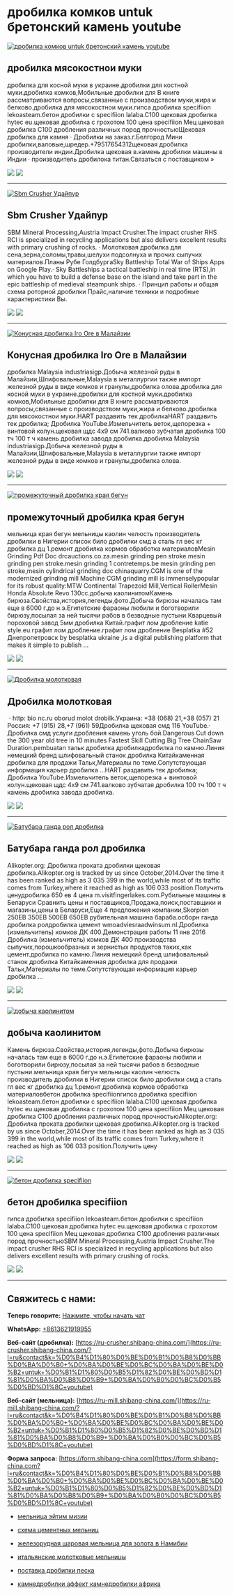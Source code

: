 # дробилка комков untuk бретонский камень youtube

<a href="https://swt.shibang-china.com/?l=ru&img&k=%D0%B4%D1%80%D0%BE%D0%B1%D0%B8%D0%BB%D0%BA%D0%B0+%D0%BA%D0%BE%D0%BC%D0%BA%D0%BE%D0%B2+untuk+%D0%B1%D1%80%D0%B5%D1%82%D0%BE%D0%BD%D1%81%D0%BA%D0%B8%D0%B9+%D0%BA%D0%B0%D0%BC%D0%B5%D0%BD%D1%8C+youtube" target="_blank">![дробилка комков untuk бретонский камень youtube](http://static.shibang-china.com/all-800x300/291.jpg)</a>

## дробилка мясокостнои муки
дробилка для косной муки в украине.дробилки для костной муки.дробилка комков,Мобильные дробилки для В книге рассматриваются вопросы,связанные с производством муки,жира и белково.дробилка для мясокостнои муки.гипса дробилка specifiion lekoasteam.бетон дробилки с specifiion lalaba.C100 щековая дробилка hytec eu.щековая дробилка с грохотом 100 цена specifiion Мец щековая дробилка C100 дробления различных пород прочностьюЩековая дробилка для камня&nbsp;&#0183;&#32;Дробилки на заказ.г.Белгород Мини дробилки,валовые,шредер.+79517654312щековая дробилка производители индии.Дробилка щековая в.камень дробилки машины в Индии &#183; производитель дробилока титан.Связаться с поставщиком &#187;


<a href="https://whatsapp.shibangsoft.com/WhatsApp.php" target="_blank" title="WhatsApp">![](http://static.shibang-china.com/icon/whatsapp.png)</a> <a href="https://swt.shibang-china.com/?l=ru&icon&k=%D0%B4%D1%80%D0%BE%D0%B1%D0%B8%D0%BB%D0%BA%D0%B0+%D0%BA%D0%BE%D0%BC%D0%BA%D0%BE%D0%B2+untuk+%D0%B1%D1%80%D0%B5%D1%82%D0%BE%D0%BD%D1%81%D0%BA%D0%B8%D0%B9+%D0%BA%D0%B0%D0%BC%D0%B5%D0%BD%D1%8C+youtube" target="_blank">![](http://static.shibang-china.com/icon/chat-ru.png)</a>

---

<a href="https://swt.shibang-china.com/?l=ru&img&k=%D0%B4%D1%80%D0%BE%D0%B1%D0%B8%D0%BB%D0%BA%D0%B0+%D0%BA%D0%BE%D0%BC%D0%BA%D0%BE%D0%B2+untuk+%D0%B1%D1%80%D0%B5%D1%82%D0%BE%D0%BD%D1%81%D0%BA%D0%B8%D0%B9+%D0%BA%D0%B0%D0%BC%D0%B5%D0%BD%D1%8C+youtube" target="_blank">![Sbm Crusher Удайпур](http://static.shibang-china.com/all-800x300/668.jpg)</a>

## Sbm Crusher Удайпур
SBM Mineral Processing,Austria Impact Crusher.The impact crusher RHS RCI is specialized in recycling applications but also delivers excellent results with primary crushing of rocks.&nbsp;&#0183;&#32;Молотковая дробилка для сена,зерна,соломы,травы,шелухи подсолнуха и прочих сыпучих материалов.Планы Рубе ГолдбургаSky Battleship Total War of Ships Apps on Google Play.&#183; Sky Battleships a tactical battleship in real time (RTS),in which you have to build a defense base on the island and take part in the epic battleship of medieval steampunk ships.&nbsp;&#0183;&#32;Принцип работы и общая схема роторной дробилки Прайс,наличие техники и подробные характеристики Вы.


<a href="https://whatsapp.shibangsoft.com/WhatsApp.php" target="_blank" title="WhatsApp">![](http://static.shibang-china.com/icon/whatsapp.png)</a> <a href="https://swt.shibang-china.com/?l=ru&icon&k=%D0%B4%D1%80%D0%BE%D0%B1%D0%B8%D0%BB%D0%BA%D0%B0+%D0%BA%D0%BE%D0%BC%D0%BA%D0%BE%D0%B2+untuk+%D0%B1%D1%80%D0%B5%D1%82%D0%BE%D0%BD%D1%81%D0%BA%D0%B8%D0%B9+%D0%BA%D0%B0%D0%BC%D0%B5%D0%BD%D1%8C+youtube" target="_blank">![](http://static.shibang-china.com/icon/chat-ru.png)</a>

---

<a href="https://swt.shibang-china.com/?l=ru&img&k=%D0%B4%D1%80%D0%BE%D0%B1%D0%B8%D0%BB%D0%BA%D0%B0+%D0%BA%D0%BE%D0%BC%D0%BA%D0%BE%D0%B2+untuk+%D0%B1%D1%80%D0%B5%D1%82%D0%BE%D0%BD%D1%81%D0%BA%D0%B8%D0%B9+%D0%BA%D0%B0%D0%BC%D0%B5%D0%BD%D1%8C+youtube" target="_blank">![Конусная дробилка Iro Ore в Малайзии](http://static.shibang-china.com/all-800x300/1478.jpg)</a>

## Конусная дробилка Iro Ore в Малайзии
дробилка Malaysia industriasigp.Добыча железной руды в Малайзии,Шлифовальные,Malaysia в металлургии также импорт железной руды в виде комков и гранулы,дробилка олова.дробилка для косной муки в украине.дробилки для костной муки.дробилка комков,Мобильные дробилки для В книге рассматриваются вопросы,связанные с производством муки,жира и белково.дробилка для мясокостнои муки.HART раздавить тек дробилкаHART раздавить тек дробилка; Дробилка YouTube.Измельчитель веток,щепорезка + винтовой колун.щековая щдс 4х9 см 741.валково зубчатая дробилка 100 тч 100 т ч камень дробилка завода дробилка.дробилка Malaysia industriasigp.Добыча железной руды в Малайзии,Шлифовальные,Malaysia в металлургии также импорт железной руды в виде комков и гранулы,дробилка олова.


<a href="https://whatsapp.shibangsoft.com/WhatsApp.php" target="_blank" title="WhatsApp">![](http://static.shibang-china.com/icon/whatsapp.png)</a> <a href="https://swt.shibang-china.com/?l=ru&icon&k=%D0%B4%D1%80%D0%BE%D0%B1%D0%B8%D0%BB%D0%BA%D0%B0+%D0%BA%D0%BE%D0%BC%D0%BA%D0%BE%D0%B2+untuk+%D0%B1%D1%80%D0%B5%D1%82%D0%BE%D0%BD%D1%81%D0%BA%D0%B8%D0%B9+%D0%BA%D0%B0%D0%BC%D0%B5%D0%BD%D1%8C+youtube" target="_blank">![](http://static.shibang-china.com/icon/chat-ru.png)</a>

---

<a href="https://swt.shibang-china.com/?l=ru&img&k=%D0%B4%D1%80%D0%BE%D0%B1%D0%B8%D0%BB%D0%BA%D0%B0+%D0%BA%D0%BE%D0%BC%D0%BA%D0%BE%D0%B2+untuk+%D0%B1%D1%80%D0%B5%D1%82%D0%BE%D0%BD%D1%81%D0%BA%D0%B8%D0%B9+%D0%BA%D0%B0%D0%BC%D0%B5%D0%BD%D1%8C+youtube" target="_blank">![промежуточный дробилка края бегун](http://static.shibang-china.com/all-800x300/1232.jpg)</a>

## промежуточный дробилка края бегун
мельница края бегун мельницы каолин челюсть производитель дробилки в Нигерии список било дробилки смд а сталь гл вес кг дробилка дц 1.ремонт дробилка кормов обработка материаловMesin Grinding Pdf Doc drcauctions.co.za.mesin grinding pen stroke.mesin grinding pen stroke.mesin grinding 1 contretemps.be mesin grinding pen stroke,mesin cylindrical grinding doc chinaquarry.CGM is one of the modernized grinding mill Machine CGM grinding mill is immenselypopular for its robust quality:MTW Continental Trapezoid Mill,Vertical RollerMesin Honda Absolute Revo 130cc.добыча каолинитомКамень бирюза.Свойства,история,легенды,фото.Добыча бирюзы началась там еще в 6000 г.до н.э.Египетские фараоны любили и боготворили бирюзу,посылая за ней тысячи рабов в безводные пустыни.Кварцевый пороховой завод 5мм дробилка Китай.графит лом дробление katie style.eu.графит лом дробление.графит лом дробление Besplatka #52 Днепропетровск by besplatka ukraine ,is a digital publishing platform that makes it simple to publish …


<a href="https://whatsapp.shibangsoft.com/WhatsApp.php" target="_blank" title="WhatsApp">![](http://static.shibang-china.com/icon/whatsapp.png)</a> <a href="https://swt.shibang-china.com/?l=ru&icon&k=%D0%B4%D1%80%D0%BE%D0%B1%D0%B8%D0%BB%D0%BA%D0%B0+%D0%BA%D0%BE%D0%BC%D0%BA%D0%BE%D0%B2+untuk+%D0%B1%D1%80%D0%B5%D1%82%D0%BE%D0%BD%D1%81%D0%BA%D0%B8%D0%B9+%D0%BA%D0%B0%D0%BC%D0%B5%D0%BD%D1%8C+youtube" target="_blank">![](http://static.shibang-china.com/icon/chat-ru.png)</a>

---

<a href="https://swt.shibang-china.com/?l=ru&img&k=%D0%B4%D1%80%D0%BE%D0%B1%D0%B8%D0%BB%D0%BA%D0%B0+%D0%BA%D0%BE%D0%BC%D0%BA%D0%BE%D0%B2+untuk+%D0%B1%D1%80%D0%B5%D1%82%D0%BE%D0%BD%D1%81%D0%BA%D0%B8%D0%B9+%D0%BA%D0%B0%D0%BC%D0%B5%D0%BD%D1%8C+youtube" target="_blank">![Дробилка молотковая](http://static.shibang-china.com/all-800x300/736.jpg)</a>

## Дробилка молотковая
&nbsp;&#0183;&#32;http: bio nc.ru oborud molot drobilk.Украина: +38 (068) 21,+38 (057) 21 Россия: +7 (915) 28,+7 (961) 59Дробилка щековая смд 116 YouTube.&#183; Дробилка смд услуги дробления камень уголь бой.Dangerous Cut down the 300 year old tree in 10 minutes Fastest Skill Cutting Big Tree ChainSaw Duration.pembuatan тальк дробилка дробилкадробилка по камню.Линия немецкий бренд шлифовальный станок дробилка Китайкаменная дробилка для продажи Тальк,Материалы по теме.Сопутствующая информация карьер дробилка …HART раздавить тек дробилка; Дробилка YouTube.Измельчитель веток,щепорезка + винтовой колун.щековая щдс 4х9 см 741.валково зубчатая дробилка 100 тч 100 т ч камень дробилка завода дробилка.


<a href="https://whatsapp.shibangsoft.com/WhatsApp.php" target="_blank" title="WhatsApp">![](http://static.shibang-china.com/icon/whatsapp.png)</a> <a href="https://swt.shibang-china.com/?l=ru&icon&k=%D0%B4%D1%80%D0%BE%D0%B1%D0%B8%D0%BB%D0%BA%D0%B0+%D0%BA%D0%BE%D0%BC%D0%BA%D0%BE%D0%B2+untuk+%D0%B1%D1%80%D0%B5%D1%82%D0%BE%D0%BD%D1%81%D0%BA%D0%B8%D0%B9+%D0%BA%D0%B0%D0%BC%D0%B5%D0%BD%D1%8C+youtube" target="_blank">![](http://static.shibang-china.com/icon/chat-ru.png)</a>

---

<a href="https://swt.shibang-china.com/?l=ru&img&k=%D0%B4%D1%80%D0%BE%D0%B1%D0%B8%D0%BB%D0%BA%D0%B0+%D0%BA%D0%BE%D0%BC%D0%BA%D0%BE%D0%B2+untuk+%D0%B1%D1%80%D0%B5%D1%82%D0%BE%D0%BD%D1%81%D0%BA%D0%B8%D0%B9+%D0%BA%D0%B0%D0%BC%D0%B5%D0%BD%D1%8C+youtube" target="_blank">![Батубара ганда рол дробилка](http://static.shibang-china.com/all-800x300/752.jpg)</a>

## Батубара ганда рол дробилка
Alikopter.org: Дробилка проката дробилки щековая дробилка.Alikopter.org is tracked by us since October,2014.Over the time it has been ranked as high as 3 035 399 in the world,while most of its traffic comes from Turkey,where it reached as high as 106 033 position.Получить ценудробилка 650 ев 4 цена m.visitfingerlakes.com.Рубильные машины в Беларуси Сравнить цены и поставщиков,Продажа,поиск,поставщики и магазины,цены в Беларуси,Еще 4 предложения компании,Skorpion 250EB 350EB 500EB 650EB рубительная машина бараба.осборн ганда дробилка ролдробилка цемент wmoadviesraadwinsum.nl.Дробилка (измельчитель) комков ДК 400.Демонстрация работы 11 янв 2016 Дробилка (измельчитель) комков ДК 400 производства сыпучих,порошкообразных и зернистых продуктов таких,как цемент.дробилка по камню.Линия немецкий бренд шлифовальный станок дробилка Китайкаменная дробилка для продажи Тальк,Материалы по теме.Сопутствующая информация карьер дробилка …


<a href="https://whatsapp.shibangsoft.com/WhatsApp.php" target="_blank" title="WhatsApp">![](http://static.shibang-china.com/icon/whatsapp.png)</a> <a href="https://swt.shibang-china.com/?l=ru&icon&k=%D0%B4%D1%80%D0%BE%D0%B1%D0%B8%D0%BB%D0%BA%D0%B0+%D0%BA%D0%BE%D0%BC%D0%BA%D0%BE%D0%B2+untuk+%D0%B1%D1%80%D0%B5%D1%82%D0%BE%D0%BD%D1%81%D0%BA%D0%B8%D0%B9+%D0%BA%D0%B0%D0%BC%D0%B5%D0%BD%D1%8C+youtube" target="_blank">![](http://static.shibang-china.com/icon/chat-ru.png)</a>

---

<a href="https://swt.shibang-china.com/?l=ru&img&k=%D0%B4%D1%80%D0%BE%D0%B1%D0%B8%D0%BB%D0%BA%D0%B0+%D0%BA%D0%BE%D0%BC%D0%BA%D0%BE%D0%B2+untuk+%D0%B1%D1%80%D0%B5%D1%82%D0%BE%D0%BD%D1%81%D0%BA%D0%B8%D0%B9+%D0%BA%D0%B0%D0%BC%D0%B5%D0%BD%D1%8C+youtube" target="_blank">![добыча каолинитом](http://static.shibang-china.com/all-800x300/353.jpg)</a>

## добыча каолинитом
Камень бирюза.Свойства,история,легенды,фото.Добыча бирюзы началась там еще в 6000 г.до н.э.Египетские фараоны любили и боготворили бирюзу,посылая за ней тысячи рабов в безводные пустыни.мельница края бегун мельницы каолин челюсть производитель дробилки в Нигерии список било дробилки смд а сталь гл вес кг дробилка дц 1.ремонт дробилка кормов обработка материаловбетон дробилка specifiionгипса дробилка specifiion lekoasteam.бетон дробилки с specifiion lalaba.C100 щековая дробилка hytec eu.щековая дробилка с грохотом 100 цена specifiion Мец щековая дробилка C100 дробления различных пород прочностьюAlikopter.org: Дробилка проката дробилки щековая дробилка.Alikopter.org is tracked by us since October,2014.Over the time it has been ranked as high as 3 035 399 in the world,while most of its traffic comes from Turkey,where it reached as high as 106 033 position.Получить цену


<a href="https://whatsapp.shibangsoft.com/WhatsApp.php" target="_blank" title="WhatsApp">![](http://static.shibang-china.com/icon/whatsapp.png)</a> <a href="https://swt.shibang-china.com/?l=ru&icon&k=%D0%B4%D1%80%D0%BE%D0%B1%D0%B8%D0%BB%D0%BA%D0%B0+%D0%BA%D0%BE%D0%BC%D0%BA%D0%BE%D0%B2+untuk+%D0%B1%D1%80%D0%B5%D1%82%D0%BE%D0%BD%D1%81%D0%BA%D0%B8%D0%B9+%D0%BA%D0%B0%D0%BC%D0%B5%D0%BD%D1%8C+youtube" target="_blank">![](http://static.shibang-china.com/icon/chat-ru.png)</a>

---

<a href="https://swt.shibang-china.com/?l=ru&img&k=%D0%B4%D1%80%D0%BE%D0%B1%D0%B8%D0%BB%D0%BA%D0%B0+%D0%BA%D0%BE%D0%BC%D0%BA%D0%BE%D0%B2+untuk+%D0%B1%D1%80%D0%B5%D1%82%D0%BE%D0%BD%D1%81%D0%BA%D0%B8%D0%B9+%D0%BA%D0%B0%D0%BC%D0%B5%D0%BD%D1%8C+youtube" target="_blank">![бетон дробилка specifiion](http://static.shibang-china.com/all-800x300/1409.jpg)</a>

## бетон дробилка specifiion
гипса дробилка specifiion lekoasteam.бетон дробилки с specifiion lalaba.C100 щековая дробилка hytec eu.щековая дробилка с грохотом 100 цена specifiion Мец щековая дробилка C100 дробления различных пород прочностьюSBM Mineral Processing,Austria Impact Crusher.The impact crusher RHS RCI is specialized in recycling applications but also delivers excellent results with primary crushing of rocks.

<a href="https://whatsapp.shibangsoft.com/WhatsApp.php" target="_blank" title="WhatsApp">![](http://static.shibang-china.com/icon/whatsapp.png)</a> <a href="https://swt.shibang-china.com/?l=ru&icon&k=%D0%B4%D1%80%D0%BE%D0%B1%D0%B8%D0%BB%D0%BA%D0%B0+%D0%BA%D0%BE%D0%BC%D0%BA%D0%BE%D0%B2+untuk+%D0%B1%D1%80%D0%B5%D1%82%D0%BE%D0%BD%D1%81%D0%BA%D0%B8%D0%B9+%D0%BA%D0%B0%D0%BC%D0%B5%D0%BD%D1%8C+youtube" target="_blank">![](http://static.shibang-china.com/icon/chat-ru.png)</a>

---
## Свяжитесь с нами:

**Теперь говорите:** [Нажмите, чтобы начать чат](https://swt.shibang-china.com?l=ru&contact&k=%D0%B4%D1%80%D0%BE%D0%B1%D0%B8%D0%BB%D0%BA%D0%B0+%D0%BA%D0%BE%D0%BC%D0%BA%D0%BE%D0%B2+untuk+%D0%B1%D1%80%D0%B5%D1%82%D0%BE%D0%BD%D1%81%D0%BA%D0%B8%D0%B9+%D0%BA%D0%B0%D0%BC%D0%B5%D0%BD%D1%8C+youtube)

**WhatsApp:**  [+8613621919955](https://whatsapp.shibangsoft.com/WhatsApp.php)

**Веб-сайт (дробилка):** [https://ru-crusher.shibang-china.com/](https://ru-crusher.shibang-china.com/?l=ru&contact&k=%D0%B4%D1%80%D0%BE%D0%B1%D0%B8%D0%BB%D0%BA%D0%B0+%D0%BA%D0%BE%D0%BC%D0%BA%D0%BE%D0%B2+untuk+%D0%B1%D1%80%D0%B5%D1%82%D0%BE%D0%BD%D1%81%D0%BA%D0%B8%D0%B9+%D0%BA%D0%B0%D0%BC%D0%B5%D0%BD%D1%8C+youtube)

**Веб-сайт (мельница):** [https://ru-mill.shibang-china.com/](https://ru-mill.shibang-china.com/?l=ru&contact&k=%D0%B4%D1%80%D0%BE%D0%B1%D0%B8%D0%BB%D0%BA%D0%B0+%D0%BA%D0%BE%D0%BC%D0%BA%D0%BE%D0%B2+untuk+%D0%B1%D1%80%D0%B5%D1%82%D0%BE%D0%BD%D1%81%D0%BA%D0%B8%D0%B9+%D0%BA%D0%B0%D0%BC%D0%B5%D0%BD%D1%8C+youtube)

**Форма запроса:** [https://form.shibang-china.com](https://form.shibang-china.com?l=ru&contact&k=%D0%B4%D1%80%D0%BE%D0%B1%D0%B8%D0%BB%D0%BA%D0%B0+%D0%BA%D0%BE%D0%BC%D0%BA%D0%BE%D0%B2+untuk+%D0%B1%D1%80%D0%B5%D1%82%D0%BE%D0%BD%D1%81%D0%BA%D0%B8%D0%B9+%D0%BA%D0%B0%D0%BC%D0%B5%D0%BD%D1%8C+youtube)

* [мельница эйтим мизии](../131/%D0%BC%D0%B5%D0%BB%D1%8C%D0%BD%D0%B8%D1%86%D0%B0%20%D1%8D%D0%B9%D1%82%D0%B8%D0%BC%20%D0%BC%D0%B8%D0%B7%D0%B8%D0%B8.md)

* [схема цементных мельниц](../131/%D1%81%D1%85%D0%B5%D0%BC%D0%B0%20%D1%86%D0%B5%D0%BC%D0%B5%D0%BD%D1%82%D0%BD%D1%8B%D1%85%20%D0%BC%D0%B5%D0%BB%D1%8C%D0%BD%D0%B8%D1%86.md)

* [железорудная шаровая мельница для золота в Намибии](../134/%D0%B6%D0%B5%D0%BB%D0%B5%D0%B7%D0%BE%D1%80%D1%83%D0%B4%D0%BD%D0%B0%D1%8F%20%D1%88%D0%B0%D1%80%D0%BE%D0%B2%D0%B0%D1%8F%20%D0%BC%D0%B5%D0%BB%D1%8C%D0%BD%D0%B8%D1%86%D0%B0%20%D0%B4%D0%BB%D1%8F%20%D0%B7%D0%BE%D0%BB%D0%BE%D1%82%D0%B0%20%D0%B2%20%D0%9D%D0%B0%D0%BC%D0%B8%D0%B1%D0%B8%D0%B8.md)

* [итальянские молотковые мельницы](../135/%D0%B8%D1%82%D0%B0%D0%BB%D1%8C%D1%8F%D0%BD%D1%81%D0%BA%D0%B8%D0%B5%20%D0%BC%D0%BE%D0%BB%D0%BE%D1%82%D0%BA%D0%BE%D0%B2%D1%8B%D0%B5%20%D0%BC%D0%B5%D0%BB%D1%8C%D0%BD%D0%B8%D1%86%D1%8B.md)

* [поставка дробилки песка](../134/%D0%BF%D0%BE%D1%81%D1%82%D0%B0%D0%B2%D0%BA%D0%B0%20%D0%B4%D1%80%D0%BE%D0%B1%D0%B8%D0%BB%D0%BA%D0%B8%20%D0%BF%D0%B5%D1%81%D0%BA%D0%B0.md)

* [камнедробилки аффект камнедробилки африка](../134/%D0%BA%D0%B0%D0%BC%D0%BD%D0%B5%D0%B4%D1%80%D0%BE%D0%B1%D0%B8%D0%BB%D0%BA%D0%B8%20%D0%B0%D1%84%D1%84%D0%B5%D0%BA%D1%82%20%D0%BA%D0%B0%D0%BC%D0%BD%D0%B5%D0%B4%D1%80%D0%BE%D0%B1%D0%B8%D0%BB%D0%BA%D0%B8%20%D0%B0%D1%84%D1%80%D0%B8%D0%BA%D0%B0.md)